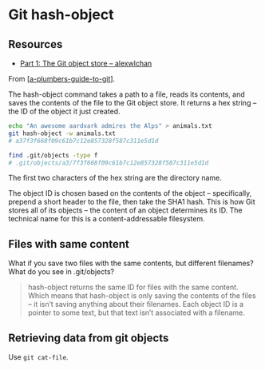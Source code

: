 # Git hash-object

Resources
---

- [Part 1: The Git object store – alexwlchan][1]

<!-- Links -->
[1]: https://alexwlchan.net/a-plumbers-guide-to-git/1-the-git-object-store/

<!-- Links end -->


From [[a-plumbers-guide-to-git]].

The hash-object command takes a path to a file, reads its contents, and saves
the contents of the file to the Git object store. It returns a hex string – the
ID of the object it just created.

```bash
echo "An awesome aardvark admires the Alps" > animals.txt
git hash-object -w animals.txt
# a37f3f668f09c61b7c12e857328f587c311e5d1d

find .git/objects -type f
# .git/objects/a3/7f3f668f09c61b7c12e857328f587c311e5d1d
```

The first two characters of the hex string are the directory name.

The object ID is chosen based on the contents of the object – specifically,
prepend a short header to the file, then take the SHA1 hash. This is how Git
stores all of its objects – the content of an object determines its ID. The
technical name for this is a content-addressable filesystem.

Files with same content
---

What if you save two files with the same contents, but different filenames? What
do you see in .git/objects?
> hash-object returns the same ID for files with the same content. Which means
that hash-object is only saving the contents of the files – it isn’t saving
anything about their filenames. Each object ID is a pointer to some text, but
that text isn’t associated with a filename.

Retrieving data from git objects
---

Use `git cat-file`.

[//begin]: # "Autogenerated link references for markdown compatibility"
[a-plumbers-guide-to-git]: ../a-plumbers-guide-to-git/a-plumbers-guide-to-git.md "A Plumbers Guide to Git"
[//end]: # "Autogenerated link references"